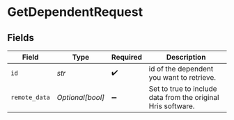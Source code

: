 # GetDependentRequest


## Fields

| Field                                                        | Type                                                         | Required                                                     | Description                                                  |
| ------------------------------------------------------------ | ------------------------------------------------------------ | ------------------------------------------------------------ | ------------------------------------------------------------ |
| `id`                                                         | *str*                                                        | :heavy_check_mark:                                           | id of the dependent you want to retrieve.                    |
| `remote_data`                                                | *Optional[bool]*                                             | :heavy_minus_sign:                                           | Set to true to include data from the original Hris software. |